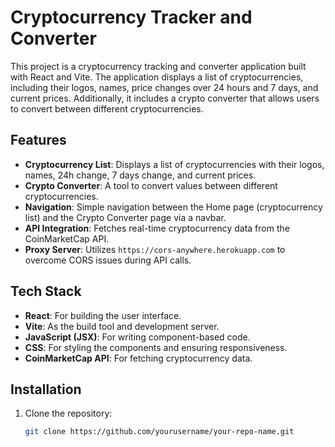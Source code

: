 # Cryptocurrency Tracker and Converter

This project is a cryptocurrency tracking and converter application built with React and Vite. The application displays a list of cryptocurrencies, including their logos, names, price changes over 24 hours and 7 days, and current prices. Additionally, it includes a crypto converter that allows users to convert between different cryptocurrencies.

## Features

- **Cryptocurrency List**: Displays a list of cryptocurrencies with their logos, names, 24h change, 7 days change, and current prices.
- **Crypto Converter**: A tool to convert values between different cryptocurrencies.
- **Navigation**: Simple navigation between the Home page (cryptocurrency list) and the Crypto Converter page via a navbar.
- **API Integration**: Fetches real-time cryptocurrency data from the CoinMarketCap API.
- **Proxy Server**: Utilizes `https://cors-anywhere.herokuapp.com` to overcome CORS issues during API calls.

## Tech Stack

- **React**: For building the user interface.
- **Vite**: As the build tool and development server.
- **JavaScript (JSX)**: For writing component-based code.
- **CSS**: For styling the components and ensuring responsiveness.
- **CoinMarketCap API**: For fetching cryptocurrency data.

## Installation

1. Clone the repository:
   ```bash
   git clone https://github.com/yourusername/your-repo-name.git
